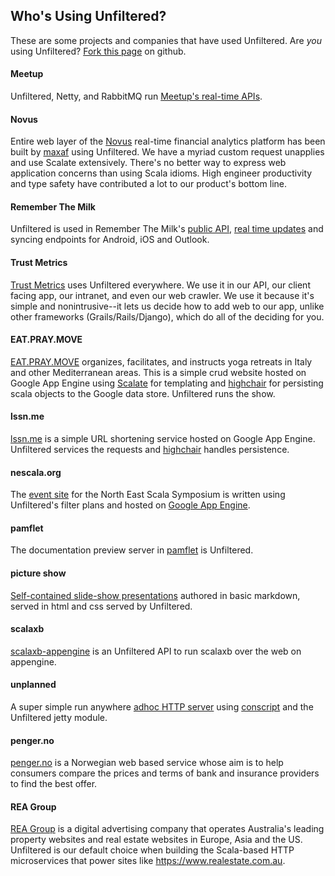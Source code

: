 Who's Using Unfiltered?
-----------------------

These are some projects and companies that have used Unfiltered. Are
*you* using Unfiltered?
[Fork this page](https://github.com/n8han/Unfiltered/blob/master/docs/99.markdown)
on github.

#### Meetup

Unfiltered, Netty, and RabbitMQ run [Meetup's real-time APIs](http://making.meetup.com/post/2929945070/real-life-meetups-deserve-real-time-apis).

#### Novus

Entire web layer of the [Novus](https://www.novus.com/) real-time financial analytics platform has been built by [maxaf](https://github.com/maxaf) using Unfiltered. We have a myriad custom request unapplies and use Scalate extensively. There's no better way to express web application concerns than using Scala idioms. High engineer productivity and type safety have contributed a lot to our product's bottom line.

#### Remember The Milk

Unfiltered is used in Remember The Milk's [public API](http://www.rememberthemilk.com/services/api/), [real time updates](http://blog.rememberthemilk.com/2011/08/real-time-updating-comes-to-the-remember-the-milk-web-app/) and syncing endpoints for Android, iOS and Outlook.

#### Trust Metrics

[Trust Metrics](http://www.trustmetrics.com) uses Unfiltered everywhere.  We use it in our API, our client facing app, our intranet, and even our web crawler. We use it because it's simple and nonintrusive--it lets us decide how to add web to our app, unlike other frameworks (Grails/Rails/Django), which do all of the deciding for you.  

#### EAT.PRAY.MOVE

[EAT.PRAY.MOVE](http://www.eatpraymove.com/) organizes, facilitates, and instructs yoga retreats in Italy and other Mediterranean areas. This is a simple crud website hosted on Google App Engine using [Scalate](http://scalate.fusesource.org/) for templating and [highchair](https://github.com/chrislewis/highchair) for persisting scala objects to the Google data store. Unfiltered runs the show.

#### lssn.me

[lssn.me](http://www.lssn.me/) is a simple URL shortening service hosted on Google App Engine. Unfiltered services the requests and [highchair](https://github.com/chrislewis/highchair) handles persistence.

#### nescala.org

The [event site](http://nescala.org/) for the North East Scala Symposium is written using Unfiltered's filter plans and hosted on [Google App Engine](http://code.google.com/appengine/).

#### pamflet

The documentation preview server in [pamflet](https://github.com/n8han/pamflet/) is Unfiltered.

#### picture show

[Self-contained slide-show presentations](https://github.com/softprops/picture-show#readme) authored in basic markdown, served in html and css served by Unfiltered.

#### scalaxb

[scalaxb-appengine](http://scalaxb.org/scalaxb-appengine) is an Unfiltered API to run scalaxb over the web on appengine.

#### unplanned

A super simple run anywhere [adhoc HTTP server](https://github.com/softprops/unplanned#readme) using [conscript](https://github.com/n8han/conscript#readme) and the Unfiltered jetty module.

#### penger.no
[penger.no](https://www.penger.no/) is a Norwegian web based service whose aim is to help consumers compare the prices and terms of bank and insurance providers to find the best offer.

#### REA Group

[REA Group](https://www.rea-group.com/) is a digital advertising company that operates Australia's leading property websites and real estate websites in Europe, Asia and the US. Unfiltered is our default choice when building the Scala-based HTTP microservices that power sites like https://www.realestate.com.au.
